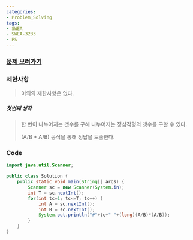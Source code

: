 ```yaml
---
categories:
- Problem_Solving
tags:
- SWEA
- SWEA-3233
- PS
---
```





### [문제 보러가기](  https://swexpertacademy.com/main/code/problem/problemDetail.do?contestProbId=AWAe5G8afT0DFAUw&categoryId=AWAe5G8afT0DFAUw&categoryType=CODE )



### 제한사항

> 이외의 제한사항은 없다.

##### 첫번째 생각

> 한 변이 나누어지는 갯수를 구해 나누어지는 정삼각형의 갯수를 구할 수 있다.
>
> (A/B * A/B) 공식을 통해 정답을 도출한다.



### Code

```java
import java.util.Scanner;

public class Solution {
	public static void main(String[] args) {
		Scanner sc = new Scanner(System.in);
		int T = sc.nextInt();
		for(int tc=1; tc<=T; tc++) {
			int A = sc.nextInt();
			int B = sc.nextInt();
			System.out.println("#"+tc+" "+(long)(A/B)*(A/B));
		}
	}
}
```

